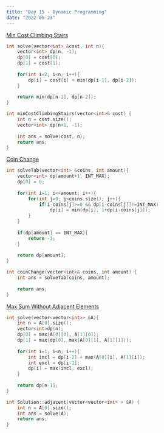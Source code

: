 ```yaml
---
title: "Day 15 - Dynamic Programming"
date: "2022-06-23"
---
```


[Min Cost Climbing Stairs](https://leetcode.com/problems/min-cost-climbing-stairs/)

```cpp
int solve(vector<int> &cost, int n){
	vector<int> dp(n, -1);
	dp[0] = cost[0];
	dp[1] = cost[1];
	
	for(int i=2; i<n; i++){
		dp[i] = cost[i] + min(dp[i-1], dp[i-2]);
	}
	
	return min(dp[n-1], dp[n-2]);
}

int minCostClimbingStairs(vector<int>& cost) {
	int n = cost.size();
	vector<int> dp(n+1, -1);
	
	int ans = solve(cost, n);
	return ans;
}
```

[Coin Change](https://leetcode.com/problems/coin-change/)

```cpp
int solveTab(vector<int> &coins, int amount){
	vector<int> dp(amount+1, INT_MAX);
	dp[0] = 0;
	
	for(int i=1; i<=amount; i++){
		for(int j=0; j<coins.size(); j++){
			if(i-coins[j]>=0 && dp[i-coins[j]]!=INT_MAX)
				dp[i] = min(dp[i], 1+dp[i-coins[j]]);
		}
	}
	
	if(dp[amount] == INT_MAX){
		return -1;
	}
	
	return dp[amount];
}

int coinChange(vector<int>& coins, int amount) {
	int ans = solveTab(coins, amount);
	
	return ans;
}
```

[Max Sum Without Adjacent Elements](https://www.interviewbit.com/problems/max-sum-without-adjacent-elements/)

```cpp
int solve(vector<vector<int>> &A){
    int n = A[0].size();
    vector<int>dp(n);
    dp[0] = max(A[0][0], A[1][0]);
    dp[1] = max(dp[0], max(A[0][1], A[1][1]));
    
    for(int i=1; i<n; i++){
        int incl = dp[i-2] + max(A[0][i], A[1][i]);
        int excl = dp[i-1];
        dp[i] = max(incl, excl);
    }
    
    return dp[n-1];
}

int Solution::adjacent(vector<vector<int> > &A) {
    int n = A[0].size();
    int ans = solve(A);
    return ans;
}
```